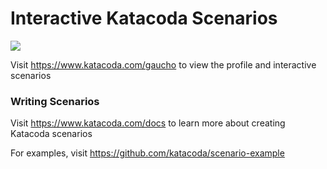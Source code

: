 # Interactive Katacoda Scenarios

[![](http://shields.katacoda.com/katacoda/gaucho/count.svg)](https://www.katacoda.com/gaucho "Get your profile on Katacoda.com")

Visit https://www.katacoda.com/gaucho to view the profile and interactive scenarios

### Writing Scenarios
Visit https://www.katacoda.com/docs to learn more about creating Katacoda scenarios

For examples, visit https://github.com/katacoda/scenario-example
